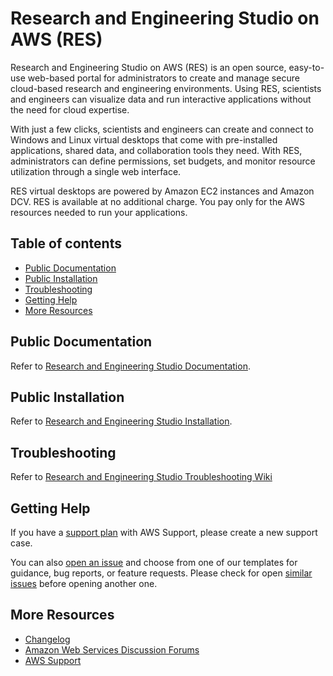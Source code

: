 # Research and Engineering Studio on AWS (RES)

Research and Engineering Studio on AWS (RES) is an open source, easy-to-use web-based portal for administrators to create and manage secure cloud-based research and engineering environments. Using RES, scientists and engineers can visualize data and run interactive applications without the need for cloud expertise. 
  		  
With just a few clicks, scientists and engineers can create and connect to Windows and Linux virtual desktops that come with pre-installed applications, shared data, and collaboration tools they need. With RES, administrators can define permissions, set budgets, and monitor resource utilization through a single web interface.
  		  
RES virtual desktops are powered by Amazon EC2 instances and Amazon DCV. RES is available at no additional charge. You pay only for the AWS resources needed to run your applications.
 
## Table of contents
- [Public Documentation](#public-documentation)
- [Public Installation](#public-installation)
- [Troubleshooting](#troubleshooting)
- [Getting Help](#getting-help)
- [More Resources](#more-resources)

## Public Documentation

Refer to [Research and Engineering Studio Documentation](https://docs.aws.amazon.com/res/latest/ug/).
 
## Public Installation

Refer to [Research and Engineering Studio Installation](https://docs.aws.amazon.com/res/latest/ug/deploy-the-product.html).

## Troubleshooting

Refer to [Research and Engineering Studio Troubleshooting Wiki](https://github.com/aws/res/wiki/Troubleshooting)

## Getting Help
  		  
If you have a [support plan](https://aws.amazon.com/premiumsupport/) with AWS Support, please create a new support case.

You can also [open an issue](https://github.com/aws/res/issues/new/choose) and choose from one of our templates for guidance, bug reports, or feature requests. Please check for open [similar issues](https://github.com/aws/res/issues) before opening another one.
  		  
## More Resources
  		   		  
* [Changelog](https://github.com/aws/res/blob/mainline/CHANGELOG.md)
* [Amazon Web Services Discussion Forums](https://repost.aws/) 
* [AWS Support](https://console.aws.amazon.com/support/home#/)